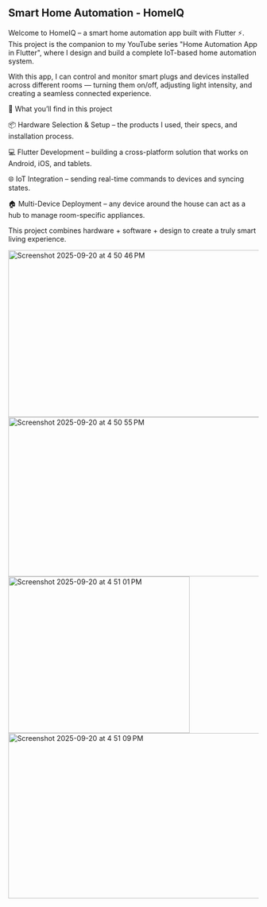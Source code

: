 

## Smart Home Automation - HomeIQ
Welcome to HomeIQ – a smart home automation app built with Flutter ⚡.
This project is the companion to my YouTube series "Home Automation App in Flutter", where I design and build a complete IoT-based home automation system.

 With this app, I can control and monitor smart plugs and devices installed across different rooms — turning them on/off, adjusting light intensity, and creating a seamless connected experience.

🔧 What you’ll find in this project

📦 Hardware Selection & Setup – the products I used, their specs, and installation process.

💻 Flutter Development – building a cross-platform solution that works on Android, iOS, and tablets.

🌐 IoT Integration – sending real-time commands to devices and syncing states.

🏠 Multi-Device Deployment – any device around the house can act as a hub to manage room-specific appliances.

This project combines hardware + software + design to create a truly smart living experience.


<img width="562" height="336" alt="Screenshot 2025-09-20 at 4 50 46 PM" src="https://github.com/user-attachments/assets/7adb7c5e-0f27-4efc-b910-70056277b45e" />

<img width="554" height="321" alt="Screenshot 2025-09-20 at 4 50 55 PM" src="https://github.com/user-attachments/assets/d990ab34-184d-4f04-9e7d-dea818c02e9c" />

<img width="365" height="315" alt="Screenshot 2025-09-20 at 4 51 01 PM" src="https://github.com/user-attachments/assets/a2abb143-bedc-4fc5-80d3-cc82f2bb6485" />

<img width="1520" height="333" alt="Screenshot 2025-09-20 at 4 51 09 PM" src="https://github.com/user-attachments/assets/0843f600-9cea-48c0-b959-b595201550cc" />

